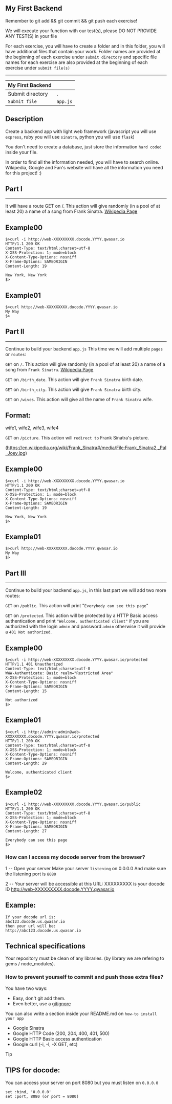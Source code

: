 ## My First Backend
Remember to git add && git commit && git push each exercise!

We will execute your function with our test(s), please DO NOT PROVIDE ANY TEST(S) in your file

For each exercise, you will have to create a folder and in this folder, you will have additional files that contain your work. Folder names are provided at the beginning of each exercise under `submit directory` and specific file names for each exercise are also provided at the beginning of each exercise under `submit file(s)`

-----------------------------------------------------------------------------------------------------------------------------------------------------------------------

| My First Backend |      |
| ---------------- | ---- |
| Submit directory	| .   |
| `Submit file` |	`app.js`|

## Description
Create a backend app with light web framework (javascript you will use `express`, ruby you will use `sinatra`, python you will use `flask`)

You don't need to create a database, just store the information `hard coded` inside your file.

In order to find all the information needed, you will have to search online. Wikipedia, Google and Fan's website will have all the information you need for this project! :)

## Part I
-----------------------------------------------------------------------------------------------------------------------------------------------------------------------

It will have a route GET on /. This action will give randomly (in a pool of at least 20) a name of a song from Frank Sinatra.
[Wikipedia Page](https://en.wikipedia.org/wiki/List_of_songs_recorded_by_Frank_Sinatra)

## Example00
```
$>curl -i http://web-XXXXXXXXX.docode.YYYY.qwasar.io
HTTP/1.1 200 OK
Content-Type: text/html;charset=utf-8
X-XSS-Protection: 1; mode=block
X-Content-Type-Options: nosniff
X-Frame-Options: SAMEORIGIN
Content-Length: 19

New York, New York
$>
```
## Example01
```
$>curl http://web-XXXXXXXXX.docode.YYYY.qwasar.io
My Way
$>
```
## Part II
-----------------------------------------------------------------------------------------------------------------------------------------------------------------------

Continue to build your backend `app.js`
This time we will add multiple `pages` or `routes`:

`GET` on `/`. This action will give randomly (in a pool of at least 20) a name of a song from `Frank Sinatra`.
[Wikipedia Page](https://en.wikipedia.org/wiki/List_of_songs_recorded_by_Frank_Sinatra)

`GET` on `/birth_date`. This action will give `Frank Sinatra` birth date.

`GET` on `/birth_city`. This action will give `Frank Sinatra` birth city.

`GET` on `/wives`. This action will give all the name of `Frank Sinatra` wife.

## Format:
wife1, wife2, wife3, wife4

`GET` on `/picture`. This action will `redirect to` Frank Sinatra's picture.

(https://en.wikipedia.org/wiki/Frank_Sinatra#/media/File:Frank_Sinatra2,_Pal_Joey.jpg)

## Example00
```
$>curl -i http://web-XXXXXXXXX.docode.YYYY.qwasar.io
HTTP/1.1 200 OK
Content-Type: text/html;charset=utf-8
X-XSS-Protection: 1; mode=block
X-Content-Type-Options: nosniff
X-Frame-Options: SAMEORIGIN
Content-Length: 19

New York, New York
$>
```
## Example01
```
$>curl http://web-XXXXXXXXX.docode.YYYY.qwasar.io
My Way
$>
```
## Part III
-----------------------------------------------------------------------------------------------------------------------------------------------------------------------

Continue to build your backend `app.js`, in this last part we will add two more routes:

`GET` on `/public`. This action will print "`Everybody can see this page`"

`GET` on `/protected`. This action will be protected by a HTTP Basic access authentication and print `"Welcome, authenticated client"` if you are authorized with the login `admin` and password `admin` otherwise it will provide a `401 Not authorized`.

## Example00
```
$>curl -i http://web-XXXXXXXXX.docode.YYYY.qwasar.io/protected
HTTP/1.1 401 Unauthorized
Content-Type: text/html;charset=utf-8
WWW-Authenticate: Basic realm="Restricted Area"
X-XSS-Protection: 1; mode=block
X-Content-Type-Options: nosniff
X-Frame-Options: SAMEORIGIN
Content-Length: 15

Not authorized
$>
```
## Example01
```
$>curl -i http://admin:admin@web-XXXXXXXXX.docode.YYYY.qwasar.io/protected
HTTP/1.1 200 OK
Content-Type: text/html;charset=utf-8
X-XSS-Protection: 1; mode=block
X-Content-Type-Options: nosniff
X-Frame-Options: SAMEORIGIN
Content-Length: 29

Welcome, authenticated client
$>
```
## Example02
```
$>curl -i http://web-XXXXXXXXX.docode.YYYY.qwasar.io/public
HTTP/1.1 200 OK
Content-Type: text/html;charset=utf-8
X-XSS-Protection: 1; mode=block
X-Content-Type-Options: nosniff
X-Frame-Options: SAMEORIGIN
Content-Length: 27

Everybody can see this page
$>
```
### How can I access my docode server from the browser?

1 -- Open your server
Make your server `listening` on 0.0.0.0
And make sure the listening port is `8080`

2 -- Your server will be accessible at this URL:
XXXXXXXXX is your docode ID
http://web-XXXXXXXXX.docode.YYYY.qwasar.io

## Example:
```
If your docode url is:
abc123.docode.us.qwasar.io
then your url will be:
http://abc123.docode.us.qwasar.io
```
## Technical specifications
Your repository must be clean of any libraries. (by library we are refering to gems / node_modules).

### How to prevent yourself to commit and push those extra files?
You have two ways:

+ Easy, don't git add them.
+ Even better, use a [gitignore](https://git-scm.com/docs/gitignore)

You can also write a section inside your README.md on `how-to install your app`

+ Google Sinatra
+ Google HTTP Code (200, 204, 400, 401, 500)
+ Google HTTP Basic access authentication
+ Google curl (-i, -I, -X GET, etc)

Tip

## TIPS for docode:
You can access your server on port 8080 but you must listen on `0.0.0.0`
```
set :bind, '0.0.0.0'
set :port, 8080 (or port = 8080)
```
